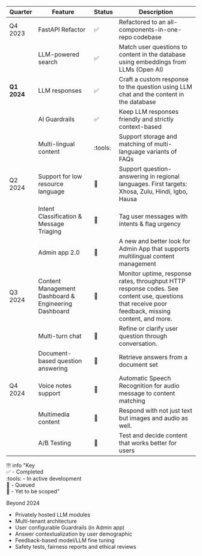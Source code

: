 | Quarter     | Feature                                              | Status             | Description                                                                                                                                       |
| ----------- | ---------------------------------------------------- | ------------------ | ------------------------------------------------------------------------------------------------------------------------------------------------- |
| Q4 2023     | FastAPI Refactor                                     | :white_check_mark: | Refactored to an all-components-in-one-repo codebase                                                                                              |
|             | LLM-powered search                                   | :white_check_mark: | Match user questions to content in the database using embeddings from LLMs (Open AI)                                                              |
| **Q1 2024** | LLM responses                                        | :white_check_mark: | Craft a custom response to the question using LLM chat and the content in the database                                                            |
|             | AI Guardrails                                        | :white_check_mark: | Keep LLM responses friendly and strictly context-based                                                                                            |
|             | Multi-lingual content                                | :tools:            | Support storage and matching of multi-language variants of FAQs                                                                                   |
| Q2 2024     | Support for low resource language                    | :construction:     | Support question-answering in regional languages. First targets: Xhosa, Zulu, Hindi, Igbo, Hausa                                                  |
|             | Intent Classification & Message Triaging             | :construction:     | Tag user messages with intents & flag urgency                                                                                                     |
|             | Admin app 2.0                                        | :construction:     | A new and better look for Admin App that supports multilingual content management                                                                 |
| Q3 2024     | Content Management Dashboard & Engineering Dashboard | :pencil:           | Monitor uptime, response rates, throughput HTTP response codes. See content use, questions that receive poor feedback, missing content, and more. |
|             | Multi-turn chat                                      | :pencil:           | Refine or clarify user question through conversation.                                                                                             |
|             | Document-based question answering                    | :pencil:           | Retrieve answers from a document set                                                                                                              |
| Q4 2024     | Voice notes support                                  | :pencil:           | Automatic Speech Recognition for audio message to content matching                                                                                |
|             | Multimedia content                                   | :pencil:           | Respond with not just text but images and audio as well.                                                                                          |
|             | A/B Testing                                          | :pencil:           | Test and decide content that works better for users                                                                                               |

!!! info "Key <br> :white_check_mark: - Completed <br> :tools: - In active development <br> :construction: - Queued <br>:pencil: - Yet to be scoped"

Beyond 2024

- Privately hosted LLM modules
- Multi-tenant architecture
- User configurable Guardrails (in Admin app)
- Answer contextualization by user demographic
- Feedback-based model/LLM fine tuning
- Safety tests, fairness reports and ethical reviews
